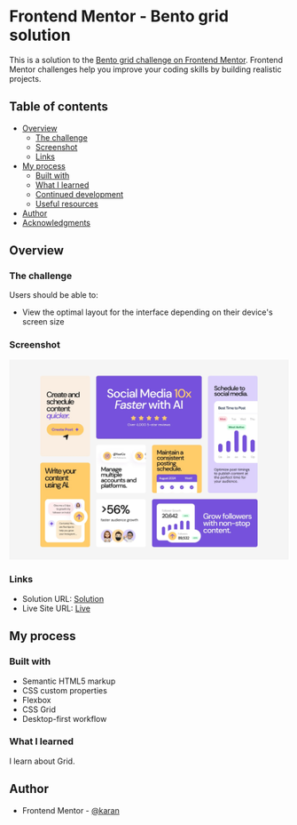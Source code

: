 # Frontend Mentor - Bento grid solution

This is a solution to the [Bento grid challenge on Frontend Mentor](https://www.frontendmentor.io/challenges/bento-grid-RMydElrlOj). Frontend Mentor challenges help you improve your coding skills by building realistic projects. 

## Table of contents

- [Overview](#overview)
  - [The challenge](#the-challenge)
  - [Screenshot](#screenshot)
  - [Links](#links)
- [My process](#my-process)
  - [Built with](#built-with)
  - [What I learned](#what-i-learned)
  - [Continued development](#continued-development)
  - [Useful resources](#useful-resources)
- [Author](#author)
- [Acknowledgments](#acknowledgments)

## Overview

### The challenge

Users should be able to:

- View the optimal layout for the interface depending on their device's screen size

### Screenshot

![](./design/desktop-design.jpg)

### Links

- Solution URL: [Solution](https://github.com/karan819381/Bento-Grid-Frontend-mentor.git)
- Live Site URL: [Live](https://karan819381.github.io/Bento-Grid-Frontend-mentor)

## My process

### Built with

- Semantic HTML5 markup
- CSS custom properties
- Flexbox
- CSS Grid
- Desktop-first workflow

### What I learned

I learn about Grid. 


## Author

- Frontend Mentor - [@karan](https://www.frontendmentor.io/profile/karan819381)

